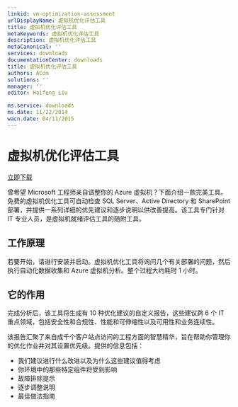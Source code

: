 ```yaml
---
linkid: vm-optimization-assessment
urlDisplayName: 虚拟机优化评估工具
title: 虚拟机优化评估工具
metaKeywords: 虚拟机优化评估工具
description: 虚拟机优化评估工具
metaCanonical: ''
services: downloads
documentationCenter: downloads
title: 虚拟机优化评估工具
authors: ACom
solutions: ''
manager: ''
editor: Haifeng Liu

ms.service: downloads
ms.date: 11/22/2014
wacn.date: 04/11/2015
---
```


<div>
  <H1>虚拟机优化评估工具</H1>
  <p><A href="http://www.microsoft.com/en-us/download/details.aspx?id=43377">立即下载</A></p>
</div>
<div>
  <p>曾希望 Microsoft 工程师亲自调整你的 Azure 虚拟机？下面介绍一款完美工具。免费的虚拟机优化工具可自动检查 SQL Server、Active Directory 和 SharePoint 部署，并提供一系列详细的优先建议和逐步说明以供改善提高。该工具专门针对 IT 专业人员，是虚拟机就绪评估工具的随附工具。</p>
  <h2>工作原理</h2>
  <p>若要开始，请进行安装并启动。虚拟机优化工具将询问几个有关部署的问题，然后执行自动化数据收集和 Azure 虚拟机分析。整个过程大约耗时 1 小时。 </p>
  <h2>它的作用</h2>
  <p>完成分析后，该工具将生成有 10 种优化建议的自定义报告，这些建议跨 6 个 IT 重点领域，包括安全性和合规性、性能和可伸缩性以及可用性和业务连续性。</p>
  <p>该报告汇聚了来自成千个客户站点访问的工程方面的智慧精华，旨在帮助你管理你的优化作业并对其设置优先级。提供的信息包括：</p>
  <ul>
    <li>我们建议进行什么改进以及为什么这些建议值得考虑</li>
    <li>你环境中的那些特定组件将受到影响 </li>
    <li>故障排除提示</li>
    <li>逐步调整说明</li>
    <li>最佳做法指南</li>
  </UL>
</div>